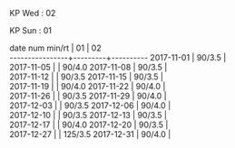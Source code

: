 KP Wed : 02

KP Sun : 01

date num min/rt |    01   |    02    
----------------+---------+----------
2017-11-01      |  90/3.5 |        
2017-11-05      |         |  90/4.0
2017-11-08      |  90/3.5 |        
2017-11-12      |         |  90/3.5
2017-11-15      |  90/3.5 |        
2017-11-19      |         |  90/4.0
2017-11-22      |  90/4.0 |        
2017-11-26      |         |  90/3.5
2017-11-29      |  90/4.0 |        
2017-12-03      |         |  90/3.5
2017-12-06      |  90/4.0 |        
2017-12-10      |         |  90/3.5
2017-12-13      |  90/3.5 |        
2017-12-17      |         |  90/4.0
2017-12-20      |  90/3.5 |        
2017-12-27      |         | 125/3.5
2017-12-31      |  90/4.0 |        

